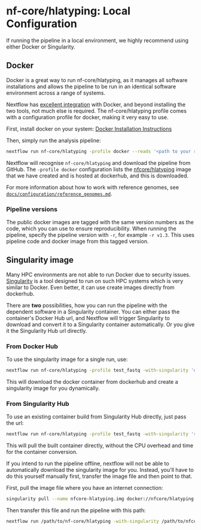# nf-core/hlatyping: Local Configuration

If running the pipeline in a local environment, we highly recommend using either Docker or Singularity.

## Docker
Docker is a great way to run nf-core/hlatyping, as it manages all software installations and allows the pipeline to be run in an identical software environment across a range of systems.

Nextflow has [excellent integration](https://www.nextflow.io/docs/latest/docker.html) with Docker, and beyond installing the two tools, not much else is required. The nf-core/hlatyping profile comes with a configuration profile for docker, making it very easy to use.

First, install docker on your system: [Docker Installation Instructions](https://docs.docker.com/engine/installation/)

Then, simply run the analysis pipeline:

```bash
nextflow run nf-core/hlatyping -profile docker --reads '<path to your reads>'
```

Nextflow will recognise `nf-core/hlatyping` and download the pipeline from GitHub. The `-profile docker` configuration lists the [nfcore/hlatyping](https://hub.docker.com/r/nfcore/hlatyping/) image that we have created and is hosted at dockerhub, and this is downloaded.

For more information about how to work with reference genomes, see [`docs/configuration/reference_genomes.md`](docs/configuration/reference_genomes.md).

### Pipeline versions
The public docker images are tagged with the same version numbers as the code, which you can use to ensure reproducibility. When running the pipeline, specify the pipeline version with `-r`, for example `-r v1.3`. This uses pipeline code and docker image from this tagged version.


## Singularity image
Many HPC environments are not able to run Docker due to security issues. [Singularity](http://singularity.lbl.gov/) is a tool designed to run on such HPC systems which is very similar to Docker. Even better, it can use create images directly from dockerhub.

There are **two** possibilities, how you can run the pipeline with the dependent software in a Singularity container. You can either pass the container's Docker Hub url, and Nextflow will trigger Singularity to download and convert it to a Singularity container automatically. Or you give it the Singularity Hub url directly.

### From Docker Hub
To use the singularity image for a single run, use:

```bash
nextflow run nf-core/hlatyping -profile test_fastq -with-singularity 'docker://nfcore/hlatyping'
```

This will download the docker container from dockerhub and create a singularity image for you dynamically.

### From Singularity Hub
To use an existing container build from Singularity Hub directly, just pass the url:

```bash
nextflow run nf-core/hlatyping -profile test_fastq -with-singularity 'shub://nf-core/hlatyping'
```

This will pull the built container directly, without the CPU overhead and time for the container conversion.


If you intend to run the pipeline offline, nextflow will not be able to automatically download the singularity image for you. Instead, you'll have to do this yourself manually first, transfer the image file and then point to that.

First, pull the image file where you have an internet connection:

```bash
singularity pull --name nfcore-hlatyping.img docker://nfcore/hlatyping
```

Then transfer this file and run the pipeline with this path:

```bash
nextflow run /path/to/nf-core/hlatyping -with-singularity /path/to/nfcore-hlatyping.img
```
